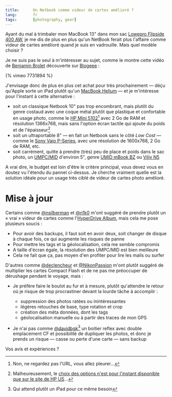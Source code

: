 ```yaml
---
title:      Un Netbook comme videur de cartes amélioré ?
lang:       fr
tags:       [photography, gear]
---
```


Ayant du mal à trimbaler mon MacBook 13" dans mon sac [Lowepro Flipside 400 AW](/2008/12/quel-sac-photo-pour-un-reflex-et-ses-accessoires.html), je me dis de plus en plus qu'un NetBook ferait plus l'affaire comme videur de cartes amélioré quand je suis en vadrouille. Mais quel modèle choisir ?

Je ne suis pas le seul à m'intéresser au sujet, comme le montre cette vidéo de [Benjamin Brolet](http://www.photob.be/) découverte sur [Blogeee](http://www.blogeee.net/2009/12/un-netbook-au-service-dun-photographe-une-video-a-voir-absolument-si-vous-etes-amateur-de-photo/) :

{% vimeo 7731894 %}

J'envisage donc de plus en plus cet achat pour très prochainement — déçu qu'Apple sorte un iPad plutôt qu'un [MacBook Helium](/2008/09/a-quand-un-macbook-helium-pour-concurrencer-les-asus-eee-pc-msi-wind-et-autres-medion-akoya.html) — et je m'intéresse pour l'instant à cette alternative :

- soit un classique Netbook 10" pas trop encombrant, mais plutôt du genre costaud avec une coque métal plutôt que plastique et confortable en usage photo, comme le [HP Mini 5102](http://h10010.www1.hp.com/wwpc/fr/fr/sm/WF05a/321957-321957-64295-3955550-3955550-4094022.html)[^1] avec 2 Go de RAM et résolution 1366x768, mais sans l'option écran tactile qui ajoute du poids et de l'épaisseur[^2]
- soit un ultraportable 8" — en fait un Netbook sans le côté *Low Cost* — comme le [Sony Vaio P-Series](http://www.sony.fr/product/vn-p-series), avec une résolution de 1600x768, 2 Go de RAM, etc.
- soit carrément, quitte à prendre (très) peu de place et poids dans le sac photo, un [UMPC/MID](http://www.presence-pc.com/actualite/mid-umpc-27251/) d'environ 5", genre [UMID mBook BZ](http://www.dynamism.com/notebooks/umid_bz.shtml) ou [Viliv N5](http://www.journaldugeek.com/2010/01/18/des-photos-du-viliv-n5/)

A vrai dire, le budget est loin d'être le critère principal, vous devez vous en doutez vu l'étendu du pannel ci-dessus. Je cherche vraiment quelle est la solution idéale pour un usage très ciblé de videur de cartes photo amélioré.

# Mise à jour

Certains comme [@nsilberman](http://twitter.com/nsilberman/statuses/9618017745) et [@n1k0](http://twitter.com/n1k0/statuses/9618326420) m'ont suggéré de prendre plutôt un « vrai » videur de cartes comme l'[HyperDrive Album](http://www.hypershop.com/HyperDrive-Memory-Card-Backup-Device-s/119.htm), mais cela me pose plusieurs soucis :

- Pour avoir des backups, il faut soit en avoir deux, soit changer de disque à chaque fois, ce qui augmente les risques de panne
- Pour mettre les tags et la géolocalisation, cela me semble compromis
- A taille d'écran égale, la résolution des UMPC/MID est bien meilleure
- Cela ne fait que ça, pas moyen d'en profiter pour lire les mails ou surfer

D'autres comme [@declencheur](http://twitter.com/declencheur/statuses/9619575269) et [@NikonPassion](http://twitter.com/NikonPassion/statuses/9618044243) m'ont plutôt suggéré de multiplier les cartes Compact Flash et de ne pas me préoccuper de dérushage pendant le voyage, mais :

- Je préfère faire le boulot au fur et à mesure, plutôt qu'attendre le retour où je risque de trop procrastiner devant la lourde tâche à accomplir :
    - suppression des photos ratées ou inintéressantes
    - légères retouches de base, type rotation et crop
    - création des méta données, dont les tags
    - géolocalisation manuelle ou à partir des traces de mon GPS

- Je n'ai pas comme [@davidbgk](http://twitter.com/davidbgk/statuses/9618769033)[^3] un boitier reflex avec double emplacement CF et possibilité de dupliquer les photos, et donc je prends un risque — casse ou perte d'une carte — sans backup

Vos avis et expériences ?


[^1]: Non, ne regardez pas l'URL, vous allez pleurer…

[^2]: Malheureusement, le [choix des options n'est pour l'instant disponible que sur le site de HP US](http://www.blogeee.net/2010/01/lhp-mini-5102-sadapte-a-vos-besoins-pas-a-votre-budget/)…

[^3]: Qui attend plutôt un iPad pour ce même besoin
